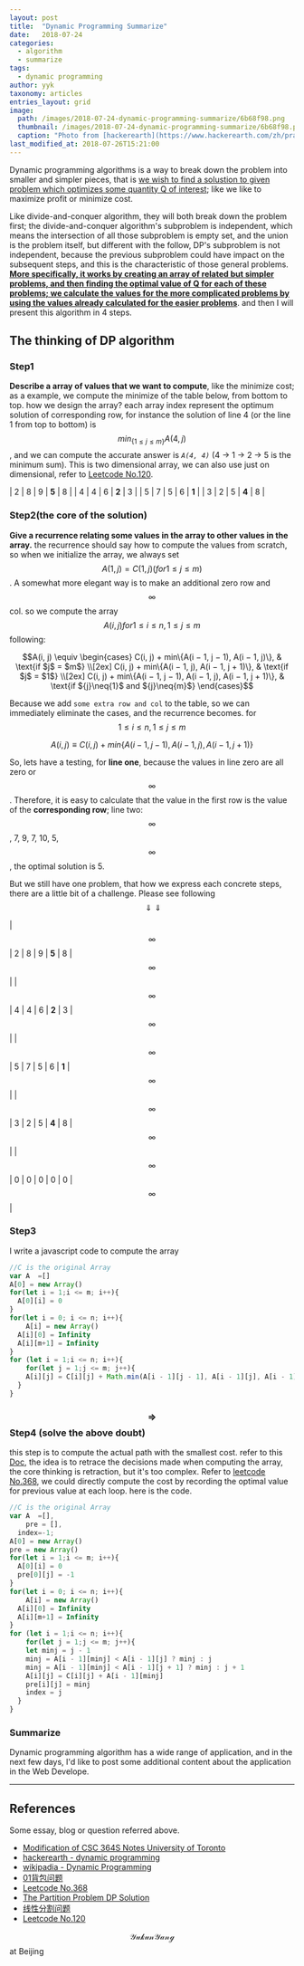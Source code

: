 ```yaml
---
layout: post
title:  "Dynamic Programming Summarize"
date:   2018-07-24
categories:
  - algorithm
  - summarize
tags: 
  - dynamic programming
author: yyk
taxonomy: articles
entries_layout: grid
image: 
  path: /images/2018-07-24-dynamic-programming-summarize/6b68f98.png
  thumbnail: /images/2018-07-24-dynamic-programming-summarize/6b68f98.png
  caption: "Photo from [hackerearth](https://www.hackerearth.com/zh/practice/algorithms/dynamic-programming/introduction-to-dynamic-programming-1/tutorial/)"
last_modified_at: 2018-07-26T15:21:00
---
```


Dynamic programming algorithms is a way to break down the problem into smaller and simpler pieces, that is [we wish to find a solustion to given problem which optimizes some quantity Q of interest](http://www.cs.mun.ca/~kol/courses/2711-w08/dynprog-2711.pdf); like we like to maximize profit or minimize cost.

Like divide-and-conquer algorithm, they will both break down the problem first; the divide-and-conquer algorithm's subproblem is independent, which means the intersection of all those subproblem is empty set, and the union is the problem itself, but different with the follow, DP's subproblem is not independent, because the previous subproblem could have impact on the subsequent steps, and this is the characteristic of those general problems. [**More specifically, it works by creating an array of related but simpler problems, and then finding the optimal value of Q for each of these problems; we calculate the values for the more complicated problems by using the values already calculated for the easier problems**](http://www.cs.mun.ca/~kol/courses/2711-w08/dynprog-2711.pdf). and then I will present this algorithm in 4 steps.

## The thinking of DP algorithm

### Step1

**Describe a array of values that we want to compute**, like the minimize cost; as a example, we compute the minimize of the table below, from bottom to top. how we design the array? each array index represent the optimum solution of corresponding row, for instance the solution of line 4 (or the line 1 from top to bottom) is $$min_{\{1\leqslant{j}\leqslant{m}\}}A(4, j)$$, and we can compute the accurate answer is *`A(4, 4)`* (4 -> 1 -> 2 -> 5 is the minimum sum). This is two dimensional array, we can also use just on dimensional, refer to [Leetcode No.120](https://leetcode.com/problems/triangle/discuss/38730/DP-Solution-for-Triangle).

| 2 | 8 | 9 | **5** | 8 |
| 4 | 4 | 6 | **2** | 3 |
| 5 | 7 | 5 | 6 | **1** |
| 3 | 2 | 5 | **4** | 8 |

### Step2(the core of the solution)

**Give a recurrence relating some values in the array to other values in the array.** the recurrence should say how to compute the values from scratch, so when we initialize the array, we always set $$A(1, j) = C(1, j) (for 1 ≤ j ≤ m)$$. A somewhat more elegant way is to make an additional zero row and $$\infty$$ col. so we compute the array $$A(i, j) for 1 ≤ i ≤ n, 1 ≤ j ≤ m$$ following:

$$A(i, j) \equiv
\begin{cases}
C(i, j) + min\{A(i − 1, j − 1), A(i − 1, j)\},  & \text{if $j$ = $m$} \\[2ex]
C(i, j) + min\{A(i − 1, j), A(i − 1, j + 1)\},  & \text{if $j$ = $1$} \\[2ex]
C(i, j) + min\{A(i − 1, j − 1), A(i − 1, j), A(i − 1, j + 1)\},  & \text{if ${j}\neq{1}$ and ${j}\neq{m}$}
\end{cases}$$

Because we add `some extra row and col` to the table, so we can immediately eliminate the cases, and the recurrence becomes. for $$1 ≤ i ≤ n, 1 ≤ j ≤ m$$

$$A(i, j) \equiv C(i, j) + min\{A(i − 1, j − 1), A(i − 1, j), A(i − 1, j + 1)\}$$

So, lets have a testing, for **line one**, because the values in line zero are all zero or $$\infty$$. Therefore, it is easy to calculate that the value in the first row is the value of the **corresponding row**; line two: $$\infty$$, 7, 9, 7, 10, 5, $$\infty$$, the optimal solution is 5.

But we still have one problem, that how we express each concrete steps, there are a little bit of a challenge. Please see following $$\Downarrow\Downarrow$$

| $$\infty$$ | 2 | 8 | 9 | **5** | 8 | $$\infty$$ |
| $$\infty$$ | 4 | 4 | 6 | **2** | 3 | $$\infty$$ |
| $$\infty$$ | 5 | 7 | 5 | 6 | **1** | $$\infty$$ |
| $$\infty$$ | 3 | 2 | 5 | **4** | 8 | $$\infty$$ |
| $$\infty$$ | 0 | 0 | 0 | 0 | 0 | $$\infty$$ |

### Step3

I write a javascript code to compute the array

``` javascript
//C is the original Array
var A  =[]
A[0] = new Array()
for(let i = 1;i <= m; i++){
  A[0][i] = 0
}
for(let i = 0; i <= n; i++){
	A[i] = new Array()
  A[i][0] = Infinity
  A[i][m+1] = Infinity
}
for (let i = 1;i <= n; i++){
	for(let j = 1;j <= m; j++){
  	A[i][j] = C[i][j] + Math.min(A[i - 1][j - 1], A[i - 1][j], A[i - 1][j + 1])
  }
}
```

### $$\Rightarrow$$Step4 (solve the above doubt)

this step is to compute the actual path with the smallest cost. refer to this [Doc](http://www.cs.mun.ca/~kol/courses/2711-w08/dynprog-2711.pdf), the idea is to retrace the decisions made when computing the array, the core thinking is retraction, but it's too complex. Refer to [leetcode No.368](https://leetcode.com/problems/largest-divisible-subset/discuss/84006/Classic-DP-solution-similar-to-LIS-O(n2)), we could directly compute the cost by recording the optimal value for previous value at each loop. here is the code.

```javascript
//C is the original Array
var A  =[],
	pre = [],
  index=-1;
A[0] = new Array()
pre = new Array()
for(let i = 1;i <= m; i++){
  A[0][i] = 0
  pre[0][j] = -1
}
for(let i = 0; i <= n; i++){
	A[i] = new Array()
  A[i][0] = Infinity
  A[i][m+1] = Infinity
}
for (let i = 1;i <= n; i++){
	for(let j = 1;j <= m; j++){
  	let minj = j - 1
    minj = A[i - 1][minj] < A[i - 1][j] ? minj : j
    minj = A[i - 1][minj] < A[i - 1][j + 1] ? minj : j + 1
  	A[i][j] = C[i][j] + A[i - 1][minj]
    pre[i][j] = minj
    index = j
  }
}
```

### Summarize

Dynamic programming algorithm has a wide range of application, and in the next few days, I'd like to post some additional content about the application in the Web Develope.

- - -

## References

Some essay, blog or question referred above.
- [Modification of CSC 364S Notes University of Toronto](http://www.cs.mun.ca/~kol/courses/2711-w08/dynprog-2711.pdf)
- [hackerearth - dynamic programming](https://www.hackerearth.com/zh/practice/algorithms/dynamic-programming/introduction-to-dynamic-programming-1/tutorial/)
- [wikipadia - Dynamic Programming](https://zh.wikipedia.org/zh-hans/%E5%8A%A8%E6%80%81%E8%A7%84%E5%88%92)
- [01背包问题](https://blog.csdn.net/xp731574722/article/details/70766804)
- [Leetcode No.368](https://leetcode.com/problems/largest-divisible-subset/discuss/84006/Classic-DP-solution-similar-to-LIS-O(n2))
- [The Partition Problem DP Solution](https://www8.cs.umu.se/kurser/TDBA77/VT06/algorithms/BOOK/BOOK2/NODE45.HTM)
- [线性分割问题](http://www.cnblogs.com/ccvcgds/archive/2013/06/03/3114481.html)
- [Leetcode No.120](https://leetcode.com/problems/triangle/discuss/38730/DP-Solution-for-Triangle)

$$\mathcal{Yukun Yang}$$ at Beijing